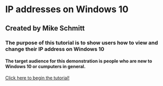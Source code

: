 # IP addresses on Windows 10

## Created by Mike Schmitt

### The purpose of this tutorial is to show users how to view and change their IP address on Windows 10

#### The target audience for this demonstration is people who are new to Windows 10 or cumputers in general.

[Click here to begin the tutorial!](IP.MD)
